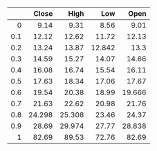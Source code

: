 |     |   Close |   High |    Low |   Open |
|----:|--------:|-------:|-------:|-------:|
| 0   |   9.14  |  9.31  |  8.56  |  9.01  |
| 0.1 |  12.12  | 12.62  | 11.72  | 12.13  |
| 0.2 |  13.24  | 13.87  | 12.842 | 13.3   |
| 0.3 |  14.59  | 15.27  | 14.07  | 14.66  |
| 0.4 |  16.08  | 16.74  | 15.54  | 16.11  |
| 0.5 |  17.63  | 18.34  | 17.06  | 17.67  |
| 0.6 |  19.54  | 20.38  | 18.99  | 19.666 |
| 0.7 |  21.63  | 22.62  | 20.98  | 21.76  |
| 0.8 |  24.298 | 25.308 | 23.46  | 24.37  |
| 0.9 |  28.69  | 29.974 | 27.77  | 28.838 |
| 1   |  82.69  | 89.53  | 72.76  | 82.69  |